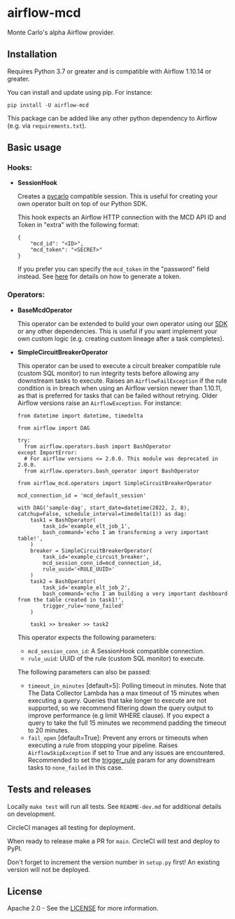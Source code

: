 # airflow-mcd

Monte Carlo's alpha Airflow provider.

## Installation

Requires Python 3.7 or greater and is compatible with Airflow 1.10.14 or greater.

You can install and update using pip. For instance:
```
pip install -U airflow-mcd
```

This package can be added like any other python dependency to Airflow (e.g. via `requirements.txt`).

## Basic usage

### Hooks:

- **SessionHook**

    Creates a [pycarlo](https://pypi.org/project/pycarlo/) compatible session. This is useful 
    for creating your own operator built on top of our Python SDK.
    
    This hook expects an Airflow HTTP connection with the MCD API ID and Token in "extra" with the
    following format:
    ```
    {
        "mcd_id": "<ID>",
        "mcd_token": "<SECRET>"
    }
    ```
    If you prefer you can specify the `mcd_token` in the "password" field instead. See
    [here](https://docs.getmontecarlo.com/docs/creating-an-api-token) for details on how to generate a token.
  
### Operators:

- **BaseMcdOperator**

  This operator can be extended to build your own operator using our [SDK](https://pypi.org/project/pycarlo/) or any other 
  dependencies. This is useful if you want implement your own custom logic (e.g. creating custom lineage after a task completes).

- **SimpleCircuitBreakerOperator**
   
  This operator can be used to execute a circuit breaker compatible rule (custom SQL monitor) to run integrity tests 
  before allowing any downstream tasks to execute. Raises an `AirflowFailException` if the rule condition is in
  breach when using an Airflow version newer than 1.10.11, as that is preferred for tasks that can be failed without 
  retrying. Older Airflow versions raise an `AirflowException`. For instance:
  ```
  from datetime import datetime, timedelta
  
  from airflow import DAG
  
  try:
    from airflow.operators.bash import BashOperator
  except ImportError:
    # For airflow versions <= 2.0.0. This module was deprecated in 2.0.0.
    from airflow.operators.bash_operator import BashOperator
  
  from airflow_mcd.operators import SimpleCircuitBreakerOperator
  
  mcd_connection_id = 'mcd_default_session'
  
  with DAG('sample-dag', start_date=datetime(2022, 2, 8), catchup=False, schedule_interval=timedelta(1)) as dag:
      task1 = BashOperator(
          task_id='example_elt_job_1',
          bash_command='echo I am transforming a very important table!',
      )
      breaker = SimpleCircuitBreakerOperator(
          task_id='example_circuit_breaker',
          mcd_session_conn_id=mcd_connection_id,
          rule_uuid='<RULE_UUID>'
      )
      task2 = BashOperator(
          task_id='example_elt_job_2',
          bash_command='echo I am building a very important dashboard from the table created in task1!',
          trigger_rule='none_failed'
      )
  
      task1 >> breaker >> task2
  ```
  This operator expects the following parameters:
    - `mcd_session_conn_id`: A SessionHook compatible connection.
    - `rule_uuid`: UUID of the rule (custom SQL monitor) to execute.

  The following parameters can also be passed:
   - `timeout_in_minutes` [default=5]: Polling timeout in minutes. Note that The Data Collector Lambda has a max timeout of
        15 minutes when executing a query. Queries that take longer to execute are not supported, so we recommend
        filtering down the query output to improve performance (e.g limit WHERE clause). If you expect a query to
        take the full 15 minutes we recommend padding the timeout to 20 minutes.
   - `fail_open` [default=True]: Prevent any errors or timeouts when executing a rule from stopping your pipeline.
        Raises `AirflowSkipException` if set to True and any issues are encountered. Recommended to set the 
       [trigger_rule](https://airflow.apache.org/docs/apache-airflow/stable/concepts/dags.html#trigger-rules)
        param for any downstream tasks to `none_failed` in this case.

## Tests and releases

Locally `make test` will run all tests. See `README-dev.md` for additional details on development.

CircleCI manages all testing for deployment.

When ready to release make a PR for `main`. CircleCI will test and deploy to PyPI.

Don't forget to increment the version number in `setup.py` first! An existing version will not be deployed.

## License

Apache 2.0 - See the [LICENSE](http://www.apache.org/licenses/LICENSE-2.0) for more information.